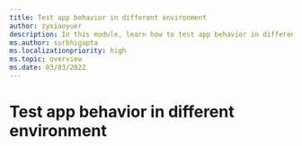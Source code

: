 ```yaml
---
title: Test app behavior in different environment
author: zyxiaoyuer
description: In this module, learn how to test app behavior in different environment
ms.author: surbhigupta
ms.localizationpriority: high
ms.topic: overview
ms.date: 03/03/2022
---
```


# Test app behavior in different environment
